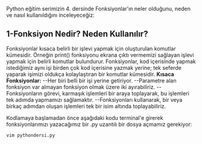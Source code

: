 

 Python eğitim serimizin 4. dersinde Fonksiyonlar'ın neler olduğunu, neden ve nasıl kullanıldığını inceleyeceğiz:
 
## 1-Fonksiyon Nedir? Neden Kullanılır?
 Fonksiyonlar kısaca belirli bir işlevi yapmak için oluşturulan komutlar kümesidir. Örneğin print() fonksiyonu ekrana çıktı vermemizi sağlayan işlevi yapmak için belirli komutlar bulundurur. Fonksiyonlar, kod içerisinde yapmak istediğimiz aynı işi birden çok kod içerisine yazmak yerine; tek seferde yaparak işimizi oldukça kolaylaştıran bir komutlar kümesidir. 
 **Kısaca Fonksiyonlar:**
--Her biri belli bir işi yerine getiriyor.
--Parametre alan fonksiyon var almayan fonksiyon olmak üzere iki ayırabiliriz.
--Fonksiyonların görevi, karmaşık işlemleri bir araya toplayarak, bu işlemleri tek adımda yapmamızı sağlamaktır.
--Fonksiyonları kullanarak, bir veya birkaç adımdan oluşan işlemleri tek bir isim altında toplayabiliriz.

Kodlamaya başlamadan önce aşağıdaki kodu terminal'e girerek fonksiyonlarımızı yazacağımız bir .py uzantılı bir dosya açmamız  gerekiyor:
```python
vim pythondersi.py
```


